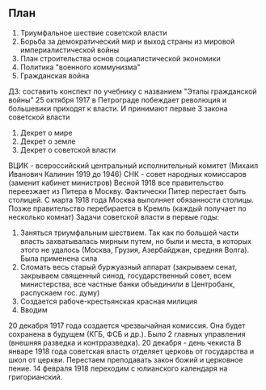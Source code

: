 ## План
1. Триумфальное шествие советской власти
2. Борьба за демократический мир и выход страны из мировой империалистической войны
3. План строительства основ социалистической экономики
4. Политика "военного коммунизма"
5. Гражданская война 

ДЗ: составить конспект по учебнику с названием "Этапы гражданской войны"
25 октября 1917 в Петрограде побеждает революция и большевики приходят к власти. И принимают первые 3 закона советской власти
1. Декрет о мире
2. Декрет о земле
3. Декрет о советской власти

ВЦИК - всероссийский центральный исполнительный комитет (Михаил Иванович Калинин 1919 до 1946)
СНК - совет народных комиссаров (заменит кабинет министров)
Весной 1918 все правительство переезжает из Питера в Москву. Фактически Питер перестает быть столицей. С марта 1918 года Москва выполняет обязанности столицы. Позже правительство перебирается в Кремль (каждый получает по несколько комнат)
Задачи советской власти в первые годы:
1. Заняться триумфальным шествием. Так как по большей части власть захватывалась мирным путем, но были и места, в которых этого не удалось (Москва, Грузия, Азербайджан, средняя Волга). Была применена сила
2. Сломать весь старый буржуазный аппарат (закрываем сенат, закрываем священный синод, государственный совет, всем министерства, все частные банки объединили в Центробанк, распускаем гос. думу)
3. Создается рабоче-крестьянская красная милиция
4. Вводим 

20 декабря 1917 года создается чрезвычайная комиссия. Она будет сохранена в будущем (КГБ, ФСБ и др.). Было 2 главных управления (внешняя разведка и контрразведка). 
20 декабря - день чекиста 
В январе 1918 года советская власть отделяет церковь от государства и школ от церкви. Перестаем преподавать закон божий и церковное пение.
14 февраля 1918 переходим с юлианского календаря на григорианский.